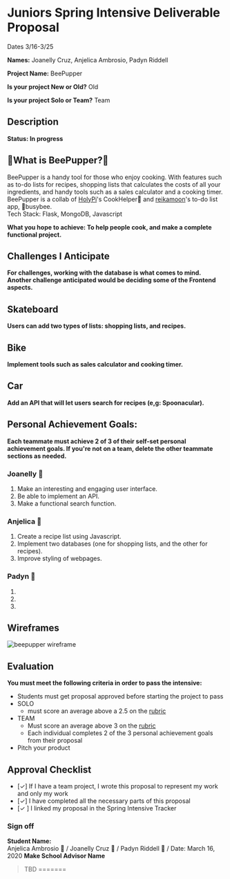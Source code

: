 
# Juniors Spring Intensive Deliverable Proposal


Dates 3/16-3/25

**Names:** Joanelly Cruz, Anjelica Ambrosio, Padyn Riddell


**Project Name:** BeePupper


**Is your project New or Old?** Old


**Is your project Solo or Team?** Team




## Description
**Status: In progress**

## :bee:What is BeePupper?:dog:
BeePupper is a handy tool for those who enjoy cooking. With features such as to-do lists for recipes, shopping lists that calculates the costs of all your ingredients, and handy tools such as a sales calculator and a cooking timer.\
BeePupper is a collab of [HolyPi](https://github.com/HolyPi?before=Y3Vyc29yOnYyOpK5MjAxOS0wOS0wM1QyMToxNjoyNi0wNzowMM4MQ-iS&tab=repositories)'s CookHelper:dog: and [reikamoon](https://github.com/reikamoon/busybee)'s to-do list app, :bee:busybee.\
Tech Stack: Flask, MongoDB, Javascript

**What you hope to achieve: To help people cook, and make a complete functional project.**

## Challenges I Anticipate

**For challenges, working with the database is what comes to mind. Another challenge anticipated would
be deciding some of the Frontend aspects.**

## Skateboard
**Users can add two types of lists: shopping lists, and recipes.**

## Bike
**Implement tools such as sales calculator and cooking timer.**

## Car
**Add an API that will let users search for recipes (e,g: Spoonacular).**


## Personal Achievement Goals:

**Each teammate must achieve 2 of 3 of their self-set personal achievement goals. If you're not on a team, delete the other teammate sections as needed.**

### Joanelly :strawberry:

1. Make an interesting and engaging user interface.
2. Be able to implement an API.
3. Make a functional search function.

### Anjelica :ribbon:

1. Create a recipe list using Javascript.
2. Implement two databases (one for shopping lists, and the other for recipes).
3. Improve styling of webpages.

### Padyn :chicken:

1.
2.
3.



## Wireframes

![beepupper wireframe](https://i.imgur.com/9eC2UhB.png)


## Evaluation

**You must meet the following criteria in order to pass the intensive:**

- Students must get proposal approved before starting the project to pass
- SOLO
    - must score an average above a 2.5 on the [rubric]
- TEAM
    - Must score an average above 3 on the [rubric]
    - Each individual completes 2 of the 3 personal achievement goals from their proposal
- Pitch your product

[rubric]:https://docs.google.com/document/d/1IOQDmohLBEBT-hyr-2vgw1mbZUNsq3fHxVfH0oRmVt0/edit


## Approval Checklist
- [✓] If I have a team project, I wrote this proposal to represent my work and only my work
- [✓] I have completed all the necessary parts of this proposal
- [✓ ] I linked my proposal in the Spring Intensive Tracker

### Sign off

**Student Name:**                
Anjelica Ambrosio :ribbon: /
Joanelly Cruz :strawberry: /
Padyn Riddell :chicken: /
Date: March 16, 2020
**Make School Advisor Name**
> TBD
=======
